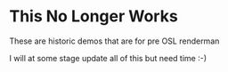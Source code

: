 # This No Longer Works

These are historic demos that are for pre OSL renderman

I will at some stage update all of this but need time :-)